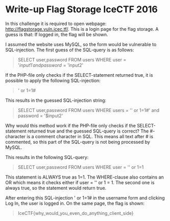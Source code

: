 # Write-up Flag Storage IceCTF 2016

In this challenge it is required to open webpage: http://flagstorage.vuln.icec.tf/.
This is a login page for the flag storage. A guess is that: If logged in, the flag will be shown.

I assumed the website uses MySQL, so the form would be vulnerable to SQL-injection. The first guess of the SQL-query is as follows:
> SELECT user,password FROM users WHERE user = '$input1' and password = '$input2'

If the PHP-file only checks if the SELECT-statement returned true, it is possible to apply the following SQL-injection:
> ' or 1=1#

This results in the guessed SQL-injection string:
> SELECT user,password FROM users WHERE users = '' or 1=1#' and password = '$input2'

Why would this method work if the PHP-file only checks if the SELECT-statement returned true and the guessed SQL-query is correct?
The #-character is a comment character in SQL. This means all text after # is commented, so this part of the SQL-query is not being processed by MySQL.

This results in the following SQL-query:
> SELECT user,password FROM users WHERE user = '' or 1=1

This statement is ALWAYS true as 1=1. The WHERE-clause also contains an OR which means it checks either if user = '' or 1 = 1. The second one is always true, so the statement would return true.

After entering this SQL-injection ' or 1=1# in the username form and clicking Log In, the user is logged in. On the same page, the flag is shown:
> IceCTF{why_would_you_even_do_anything_client_side}
